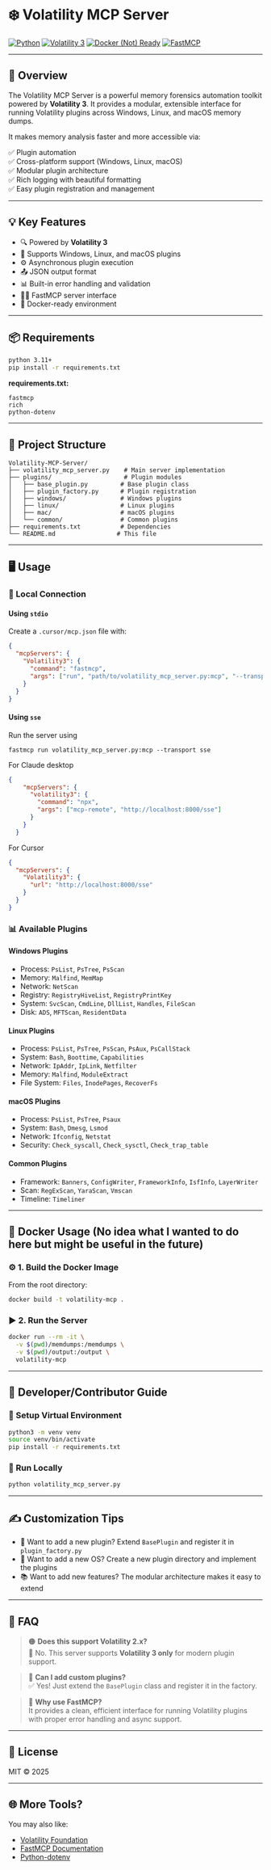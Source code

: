 # ❄️ Volatility MCP Server

[![Python](https://img.shields.io/badge/Python-3.11-blue.svg)](https://www.python.org/downloads/release/python-3110/)
[![Volatility 3](https://img.shields.io/badge/Volatility-3.x-success)](https://github.com/volatilityfoundation/volatility3)
[![Docker (Not) Ready](https://img.shields.io/badge/Docker-Ready-green)](https://hub.docker.com/)
[![FastMCP](https://img.shields.io/badge/FastMCP-Server-red.svg)](https://github.com/Textualize/fastmcp)

---

## 📌 Overview

The Volatility MCP Server is a powerful memory forensics automation toolkit powered by **Volatility 3**. It provides a modular, extensible interface for running Volatility plugins across Windows, Linux, and macOS memory dumps.

It makes memory analysis faster and more accessible via:

✅ Plugin automation  
✅ Cross-platform support (Windows, Linux, macOS)  
✅ Modular plugin architecture  
✅ Rich logging with beautiful formatting  
✅ Easy plugin registration and management  

---

## 💡 Key Features

- 🔍 Powered by **Volatility 3**
- 🧠 Supports Windows, Linux, and macOS plugins
- ⚙️ Asynchronous plugin execution
- 📤 JSON output format
- 📊 Built-in error handling and validation
- 👨‍💻 FastMCP server interface
- 🐳 Docker-ready environment

---

## 📦 Requirements

```bash
python 3.11+
pip install -r requirements.txt
```

**requirements.txt:**
```
fastmcp
rich
python-dotenv
```

---

## 📁 Project Structure

```
Volatility-MCP-Server/
├── volatility_mcp_server.py    # Main server implementation
├── plugins/                    # Plugin modules
│   ├── base_plugin.py         # Base plugin class
│   ├── plugin_factory.py      # Plugin registration
│   ├── windows/               # Windows plugins
│   ├── linux/                 # Linux plugins
│   ├── mac/                   # macOS plugins
│   └── common/                # Common plugins
├── requirements.txt           # Dependencies
└── README.md                 # This file
```

---

## 🖥️ Usage

### 🔧 Local Connection
#### Using `stdio`
Create a `.cursor/mcp.json` file with:

```json
{
  "mcpServers": {
    "Volatility3": {
      "command": "fastmcp",
      "args": ["run", "path/to/volatility_mcp_server.py:mcp", "--transport", "stdio"]
    }
  }
}
```
#### Using `sse`
Run the server using
```pwsh
fastmcp run volatility_mcp_server.py:mcp --transport sse
```
For Claude desktop
```json
{
    "mcpServers": {
      "volatility3": {
        "command": "npx",
        "args": ["mcp-remote", "http://localhost:8000/sse"]
      }
    }
  }
```
For Cursor
```json
{
  "mcpServers": {
    "Volatility3": {
      "url": "http://localhost:8000/sse"
    }
  }
}
```

### 📊 Available Plugins

#### Windows Plugins
- Process: `PsList`, `PsTree`, `PsScan`
- Memory: `Malfind`, `MemMap`
- Network: `NetScan`
- Registry: `RegistryHiveList`, `RegistryPrintKey`
- System: `SvcScan`, `CmdLine`, `DllList`, `Handles`, `FileScan`
- Disk: `ADS`, `MFTScan`, `ResidentData`

#### Linux Plugins
- Process: `PsList`, `PsTree`, `PsScan`, `PsAux`, `PsCallStack`
- System: `Bash`, `Boottime`, `Capabilities`
- Network: `IpAddr`, `IpLink`, `Netfilter`
- Memory: `Malfind`, `ModuleExtract`
- File System: `Files`, `InodePages`, `RecoverFs`

#### macOS Plugins
- Process: `PsList`, `PsTree`, `Psaux`
- System: `Bash`, `Dmesg`, `Lsmod`
- Network: `Ifconfig`, `Netstat`
- Security: `Check_syscall`, `Check_sysctl`, `Check_trap_table`

#### Common Plugins
- Framework: `Banners`, `ConfigWriter`, `FrameworkInfo`, `IsfInfo`, `LayerWriter`
- Scan: `RegExScan`, `YaraScan`, `Vmscan`
- Timeline: `Timeliner`

---

## 🐳 Docker Usage (No idea what I wanted to do here but might be useful in the future)

### ⚙️ 1. Build the Docker Image

From the root directory:

```bash
docker build -t volatility-mcp .
```

### ▶️ 2. Run the Server

```bash
docker run --rm -it \
  -v $(pwd)/memdumps:/memdumps \
  -v $(pwd)/output:/output \
  volatility-mcp
```

---

## 🔧 Developer/Contributor Guide

### 🧱 Setup Virtual Environment

```bash
python3 -m venv venv
source venv/bin/activate
pip install -r requirements.txt
```

### 🧪 Run Locally

```bash
python volatility_mcp_server.py
```

---

## ✍️ Customization Tips

- 📀 Want to add a new plugin? Extend `BasePlugin` and register it in `plugin_factory.py`
- 🧩 Want to add a new OS? Create a new plugin directory and implement the plugins
- 📚 Want to add new features? The modular architecture makes it easy to extend

---

## 🙋 FAQ

> 🟠 **Does this support Volatility 2.x?**  
🔻 No. This server supports **Volatility 3 only** for modern plugin support.

> 🔵 **Can I add custom plugins?**  
✅ Yes! Just extend the `BasePlugin` class and register it in the factory.

> 🔴 **Why use FastMCP?**  
It provides a clean, efficient interface for running Volatility plugins with proper error handling and async support.

---

## 📜 License

MIT ©️ 2025

---

## 🌐 More Tools?

You may also like:
- [Volatility Foundation](https://www.volatilityfoundation.org/)
- [FastMCP Documentation](https://github.com/Textualize/fastmcp)
- [Python-dotenv](https://github.com/theskumar/python-dotenv)
